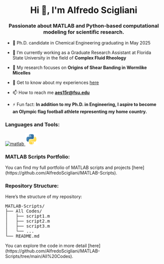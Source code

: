 <h1 align="center">Hi 👋, I'm Alfredo Scigliani</h1>
<h3 align="center">Passionate about MATLAB and Python-based computational modeling for scientific research.</h3>

- 🧪 Ph.D. candidate in Chemical Engineering graduating in May 2025
- 🔭 I’m currently working as a Graduate Research Assistant at Florida State University in the field of **Complex Fluid Rheology**
- 🌱 My research focuses on **Origins of Shear Banding in Wormlike Micelles**

- 📄 Get to know about my experiences [here](https://www.linkedin.com/in/alfredo-scigliani)

- 📫 How to reach me **aes15r@fsu.edu**

- ⚡ Fun fact: **In addition to my Ph.D. in Engineering, I aspire to become an Olympic flag football athlete representing my home country.**

<h3 align="left">Languages and Tools:</h3>
<p align="left"> <a href="https://www.mathworks.com/" target="_blank" rel="noreferrer"> <img src="https://upload.wikimedia.org/wikipedia/commons/2/21/Matlab_Logo.png" alt="matlab" width="40" height="40"/> </a> <a href="https://www.python.org" target="_blank" rel="noreferrer"> <img src="https://raw.githubusercontent.com/devicons/devicon/master/icons/python/python-original.svg" alt="python" width="40" height="40"/> </a> </p>

<h3 align="left">MATLAB Scripts Portfolio:</h3>
<p align="left">You can find my full portfolio of MATLAB scripts and projects [here](https://github.com/AlfredoScigliani/MATLAB-Scripts).</p>

<h3 align="left">Repository Structure:</h3>
<p align="left">Here’s the structure of my repository:</p>
<pre>
MATLAB-Scripts/
├── All Codes/
│   ├── script1.m
│   ├── script2.m
│   ├── script3.m
│   └── ...
└── README.md
</pre>

<p align="left">You can explore the code in more detail [here](https://github.com/AlfredoScigliani/MATLAB-Scripts/tree/main/All%20Codes).</p>
